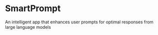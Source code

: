 # SmartPrompt
An intelligent app that enhances user prompts for optimal responses from large language models
